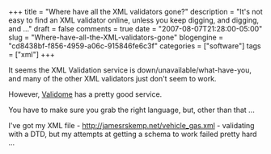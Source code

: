 +++
title = "Where have all the XML validators gone?"
description = "It's not easy to find an XML validator online, unless you keep digging, and digging, and ..."
draft = false
comments = true
date = "2007-08-07T21:28:00-05:00"
slug = "Where-have-all-the-XML-validators-gone"
blogengine = "cd8438bf-f856-4959-a06c-915846fe6c3f"
categories = ["software"]
tags = ["xml"]
+++

<p>
It seems the XML Validation service is down/unavailable/what-have-you, and many of the other XML validators just don&#39;t seem to work.
</p>
<p>
However, <a href="http://www.validome.org/" target="_blank">Validome</a> has a pretty good service.
</p>
<p>
You have to make sure you grab the right language, but, other than that ...
</p>
<p>
I&#39;ve got my XML file - <a href="http://jamesrskemp.net/vehicle_gas.xml" target="_blank">http://jamesrskemp.net/vehicle_gas.xml</a> - validating with a DTD, but my attempts at getting a schema to work failed pretty hard ...
</p>

